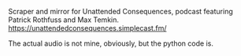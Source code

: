 Scraper and mirror for Unattended Consequences, podcast featuring Patrick Rothfuss and Max Temkin.
https://unattendedconsequences.simplecast.fm/

The actual audio is not mine, obviously, but the python code is.
